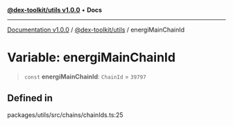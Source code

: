 [**@dex-toolkit/utils v1.0.0**](../README.md) • **Docs**

***

[Documentation v1.0.0](../../../packages.md) / [@dex-toolkit/utils](../README.md) / energiMainChainId

# Variable: energiMainChainId

> `const` **energiMainChainId**: `ChainId` = `39797`

## Defined in

packages/utils/src/chains/chainIds.ts:25
